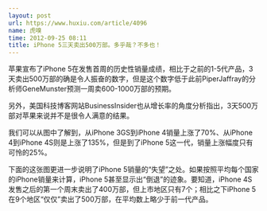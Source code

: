```yaml
---
layout: post
url: https://www.huxiu.com/article/4096
name: 虎嗅
time: 2012-09-25 08:11
title: iPhone 5三天卖出500万部。多乎哉？不多也！
---
```

苹果宣布了iPhone 5在发售首周的历史性销量成绩，相比于之前的1-5代产品，3天卖出500万部的确是令人振奋的数字，但是这个数字低于此前PiperJaffray的分析师GeneMunster预测一周卖600-1000万部的预期。

另外，美国科技博客网站BusinessInsider也从增长率的角度分析指出，3天500万部对苹果来说并不是很令人满意的结果。

我们可以从图中了解到，从iPhone 3GS到iPhone 4销量上涨了70%、从iPhone 4到iPhone 4S则是上涨了135%，但是到了iPhone 5这一代，销量上涨幅度只有可怜的25%。

下面的这张图更进一步说明了iPhone 5销量的“失望”之处。如果按照平均每个国家的iPhone销量来计算，iPhone 5甚至显示出“倒退”的迹象。要知道，iPhone 4S发售之后的第一个周末卖出了400万部，但上市地区只有7个；相比之下iPhone 5在9个地区“仅仅”卖出了500万部，在平均数上略少于前一代产品。

